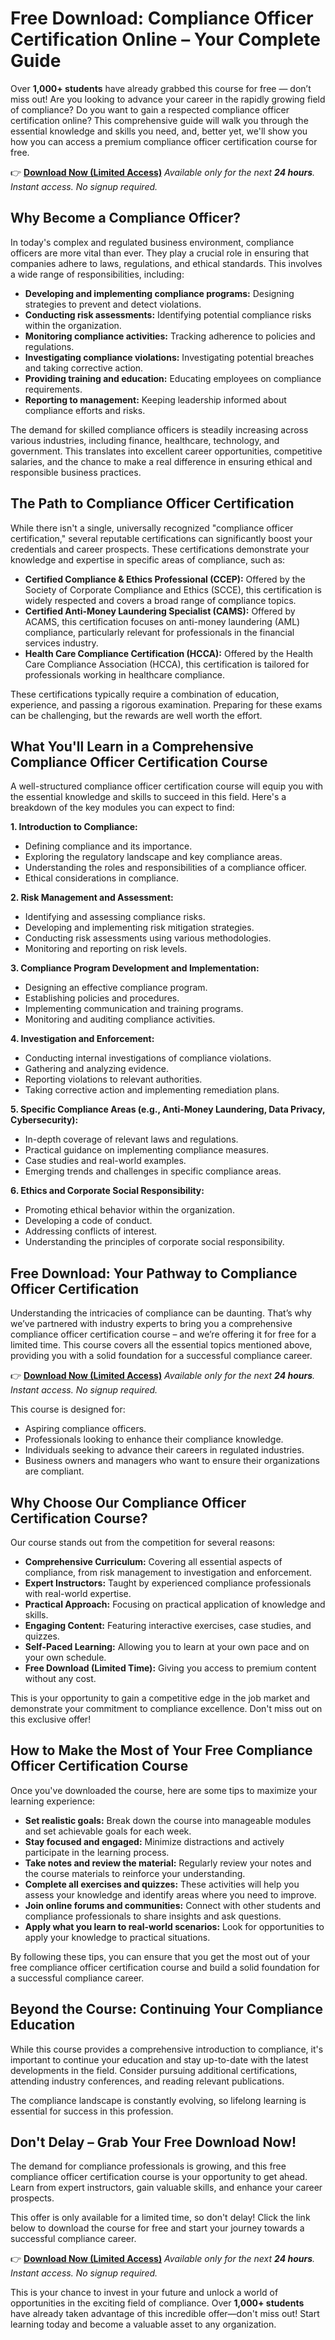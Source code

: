 # Free Download: Compliance Officer Certification Online – Your Complete Guide

Over **1,000+ students** have already grabbed this course for free — don’t miss out! Are you looking to advance your career in the rapidly growing field of compliance? Do you want to gain a respected compliance officer certification online? This comprehensive guide will walk you through the essential knowledge and skills you need, and, better yet, we'll show you how you can access a premium compliance officer certification course for free.

👉 **[Download Now (Limited Access)](https://udemywork.com/compliance-officer-certification-online)**
_Available only for the next **24 hours**. Instant access. No signup required._

## Why Become a Compliance Officer?

In today's complex and regulated business environment, compliance officers are more vital than ever. They play a crucial role in ensuring that companies adhere to laws, regulations, and ethical standards. This involves a wide range of responsibilities, including:

*   **Developing and implementing compliance programs:** Designing strategies to prevent and detect violations.
*   **Conducting risk assessments:** Identifying potential compliance risks within the organization.
*   **Monitoring compliance activities:** Tracking adherence to policies and regulations.
*   **Investigating compliance violations:** Investigating potential breaches and taking corrective action.
*   **Providing training and education:** Educating employees on compliance requirements.
*   **Reporting to management:** Keeping leadership informed about compliance efforts and risks.

The demand for skilled compliance officers is steadily increasing across various industries, including finance, healthcare, technology, and government. This translates into excellent career opportunities, competitive salaries, and the chance to make a real difference in ensuring ethical and responsible business practices.

## The Path to Compliance Officer Certification

While there isn't a single, universally recognized "compliance officer certification," several reputable certifications can significantly boost your credentials and career prospects. These certifications demonstrate your knowledge and expertise in specific areas of compliance, such as:

*   **Certified Compliance & Ethics Professional (CCEP):** Offered by the Society of Corporate Compliance and Ethics (SCCE), this certification is widely respected and covers a broad range of compliance topics.
*   **Certified Anti-Money Laundering Specialist (CAMS):** Offered by ACAMS, this certification focuses on anti-money laundering (AML) compliance, particularly relevant for professionals in the financial services industry.
*   **Health Care Compliance Certification (HCCA):** Offered by the Health Care Compliance Association (HCCA), this certification is tailored for professionals working in healthcare compliance.

These certifications typically require a combination of education, experience, and passing a rigorous examination. Preparing for these exams can be challenging, but the rewards are well worth the effort.

## What You'll Learn in a Comprehensive Compliance Officer Certification Course

A well-structured compliance officer certification course will equip you with the essential knowledge and skills to succeed in this field. Here's a breakdown of the key modules you can expect to find:

**1. Introduction to Compliance:**

*   Defining compliance and its importance.
*   Exploring the regulatory landscape and key compliance areas.
*   Understanding the roles and responsibilities of a compliance officer.
*   Ethical considerations in compliance.

**2. Risk Management and Assessment:**

*   Identifying and assessing compliance risks.
*   Developing and implementing risk mitigation strategies.
*   Conducting risk assessments using various methodologies.
*   Monitoring and reporting on risk levels.

**3. Compliance Program Development and Implementation:**

*   Designing an effective compliance program.
*   Establishing policies and procedures.
*   Implementing communication and training programs.
*   Monitoring and auditing compliance activities.

**4. Investigation and Enforcement:**

*   Conducting internal investigations of compliance violations.
*   Gathering and analyzing evidence.
*   Reporting violations to relevant authorities.
*   Taking corrective action and implementing remediation plans.

**5. Specific Compliance Areas (e.g., Anti-Money Laundering, Data Privacy, Cybersecurity):**

*   In-depth coverage of relevant laws and regulations.
*   Practical guidance on implementing compliance measures.
*   Case studies and real-world examples.
*   Emerging trends and challenges in specific compliance areas.

**6. Ethics and Corporate Social Responsibility:**

*   Promoting ethical behavior within the organization.
*   Developing a code of conduct.
*   Addressing conflicts of interest.
*   Understanding the principles of corporate social responsibility.

## Free Download: Your Pathway to Compliance Officer Certification

Understanding the intricacies of compliance can be daunting. That’s why we’ve partnered with industry experts to bring you a comprehensive compliance officer certification course – and we’re offering it for free for a limited time. This course covers all the essential topics mentioned above, providing you with a solid foundation for a successful compliance career.

👉 **[Download Now (Limited Access)](https://udemywork.com/compliance-officer-certification-online)**
_Available only for the next **24 hours**. Instant access. No signup required._

This course is designed for:

*   Aspiring compliance officers.
*   Professionals looking to enhance their compliance knowledge.
*   Individuals seeking to advance their careers in regulated industries.
*   Business owners and managers who want to ensure their organizations are compliant.

## Why Choose Our Compliance Officer Certification Course?

Our course stands out from the competition for several reasons:

*   **Comprehensive Curriculum:** Covering all essential aspects of compliance, from risk management to investigation and enforcement.
*   **Expert Instructors:** Taught by experienced compliance professionals with real-world expertise.
*   **Practical Approach:** Focusing on practical application of knowledge and skills.
*   **Engaging Content:** Featuring interactive exercises, case studies, and quizzes.
*   **Self-Paced Learning:** Allowing you to learn at your own pace and on your own schedule.
*   **Free Download (Limited Time):** Giving you access to premium content without any cost.

This is your opportunity to gain a competitive edge in the job market and demonstrate your commitment to compliance excellence. Don't miss out on this exclusive offer!

## How to Make the Most of Your Free Compliance Officer Certification Course

Once you've downloaded the course, here are some tips to maximize your learning experience:

*   **Set realistic goals:** Break down the course into manageable modules and set achievable goals for each week.
*   **Stay focused and engaged:** Minimize distractions and actively participate in the learning process.
*   **Take notes and review the material:** Regularly review your notes and the course materials to reinforce your understanding.
*   **Complete all exercises and quizzes:** These activities will help you assess your knowledge and identify areas where you need to improve.
*   **Join online forums and communities:** Connect with other students and compliance professionals to share insights and ask questions.
*   **Apply what you learn to real-world scenarios:** Look for opportunities to apply your knowledge to practical situations.

By following these tips, you can ensure that you get the most out of your free compliance officer certification course and build a solid foundation for a successful compliance career.

## Beyond the Course: Continuing Your Compliance Education

While this course provides a comprehensive introduction to compliance, it's important to continue your education and stay up-to-date with the latest developments in the field. Consider pursuing additional certifications, attending industry conferences, and reading relevant publications.

The compliance landscape is constantly evolving, so lifelong learning is essential for success in this profession.

## Don't Delay – Grab Your Free Download Now!

The demand for compliance professionals is growing, and this free compliance officer certification course is your opportunity to get ahead. Learn from expert instructors, gain valuable skills, and enhance your career prospects.

This offer is only available for a limited time, so don't delay! Click the link below to download the course for free and start your journey towards a successful compliance career.

👉 **[Download Now (Limited Access)](https://udemywork.com/compliance-officer-certification-online)**
_Available only for the next **24 hours**. Instant access. No signup required._

This is your chance to invest in your future and unlock a world of opportunities in the exciting field of compliance. Over **1,000+ students** have already taken advantage of this incredible offer—don't miss out! Start learning today and become a valuable asset to any organization.

